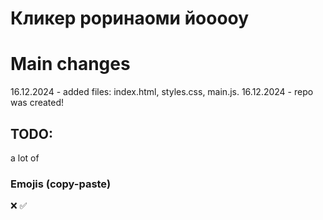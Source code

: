 # Кликер роринаоми йооооу

# Main changes
  16.12.2024 - added files: index.html, styles.css, main.js.
  16.12.2024 - repo was created!

## TODO:
a lot of
  ### Emojis (copy-paste)
  ❌ ✅
